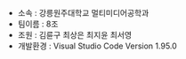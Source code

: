 - 소속 : 강릉원주대학교 멀티미디어공학과
- 팀이름 : 8조
- 조원 : 김륜구 최상은 최지윤 최서영
- 개발환경 : Visual Studio Code Version 1.95.0
